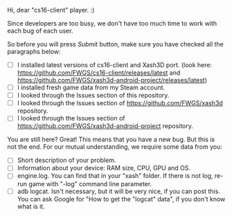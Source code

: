 Hi, dear "cs16-client" player. :)

Since developers are too busy, we don't have too much time to work with each bug of each user.

So before you will press *Submit* button, make sure you have checked all the paragraphs below:
- [ ] I installed latest versions of cs16-client and Xash3D port. (look here: https://github.com/FWGS/cs16-client/releases/latest and https://github.com/FWGS/xash3d-android-project/releases/latest)
- [ ] I installed fresh game data from my Steam account.
- [ ] I looked through the Issues section of this repository.
- [ ] I looked through the Issues section of https://github.com/FWGS/xash3d repository.
- [ ] I looked through the Issues section of https://github.com/FWGS/xash3d-android-project repository.

You are still here? Great! This means that you have a new bug. But this is not the end. For our mutual understanding, we require some data from you:
- [ ] Short description of your problem.
- [ ] Information about your device: RAM size, CPU, GPU and OS. 
- [ ] engine.log. You can find that in your "xash" folder. If there is not log, re-run game with "-log" command line parameter. 
- [ ] adb logcat. Isn't necessary, but it will be very nice, if you can post this. You can ask Google for "How to get the "logcat" data", if you don't know what is it.

